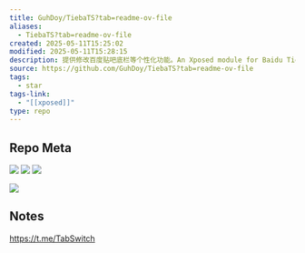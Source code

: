```yaml
---
title: GuhDoy/TiebaTS?tab=readme-ov-file
aliases:
  - TiebaTS?tab=readme-ov-file
created: 2025-05-11T15:25:02
modified: 2025-05-11T15:28:15
description: 提供修改百度贴吧底栏等个性化功能。An Xposed module for Baidu Tieba with personalized functions.
source: https://github.com/GuhDoy/TiebaTS?tab=readme-ov-file
tags:
  - star
tags-link:
  - "[[xposed]]"
type: repo
---
```


## Repo Meta

![](https://img.shields.io/github/stars/GuhDoy/TiebaTS?tab=readme-ov-file?style=for-the-badge&label=stars) ![](https://img.shields.io/github/repo-size/GuhDoy/TiebaTS?tab=readme-ov-file?style=for-the-badge&label=size) ![](https://img.shields.io/github/created-at/GuhDoy/TiebaTS?tab=readme-ov-file?style=for-the-badge&label=since)

[![](https://github-readme-stats.vercel.app/api/pin/?username=GuhDoy&repo=TiebaTS&bg_color=00000000)](https://github.com/GuhDoy/TiebaTS?tab=readme-ov-file)

## Notes

https://t.me/TabSwitch
